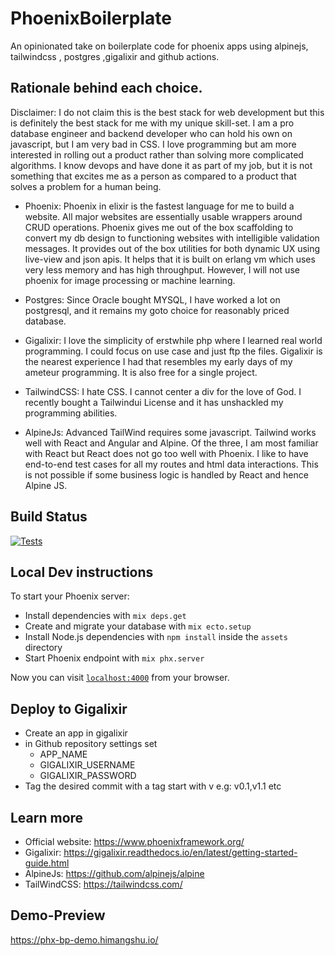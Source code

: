 # PhoenixBoilerplate
An opinionated take on boilerplate code for phoenix apps using alpinejs, tailwindcss , postgres ,gigalixir and github actions. 

## Rationale behind each choice. 

Disclaimer: I do not claim this is the best stack for web development but this is definitely the best stack for me
with my unique skill-set. I am a pro database engineer and backend developer who can hold his own on javascript, but I am very
bad in CSS. I love programming but am more interested in rolling out a product rather than solving more complicated algorithms.
I know devops and have done it as part of my job, but it is not something that excites me as a person as compared to a product that 
solves a problem for a human being. 

* Phoenix: Phoenix in elixir is the fastest language for me to build a website. All major websites are essentially usable wrappers around CRUD
operations. Phoenix gives me out of the box scaffolding to convert my db design to functioning websites with intelligible validation messages.
It provides out of the box utilities for both dynamic UX using live-view and json apis. It helps that it is built on erlang vm which uses very less
memory and has high throughput. However, I will not use phoenix for image processing or machine learning. 

* Postgres: Since Oracle bought MYSQL, I have worked a lot on postgresql, and it remains my goto choice for reasonably priced database. 

* Gigalixir: I love the simplicity of erstwhile php where I learned real world programming. I could focus on use case and just ftp the files. 
Gigalixir is the nearest experience I had that resembles my early days of my ameteur programming. It is also free for a single project.

* TailwindCSS: I hate CSS. I cannot center a div for the love of God. I recently bought a Tailwindui License and it has unshackled my programming abilities.

* AlpineJs: Advanced TailWind requires some javascript. Tailwind works well with React and Angular and Alpine. Of the three, I am most familiar with React but
React does not go too well with Phoenix. I like to have end-to-end test cases for all my routes and html data interactions. This is not possible if some business
  logic is handled by React and hence Alpine JS.

## Build Status
[![Tests](https://github.com/himangshuj/phoenix-boilerplate/actions/workflows/test.yml/badge.svg?branch=main)](https://github.com/himangshuj/phoenix-boilerplate/actions/workflows/test.yml)

## Local Dev instructions 

To start your Phoenix server:

  * Install dependencies with `mix deps.get`
  * Create and migrate your database with `mix ecto.setup`
  * Install Node.js dependencies with `npm install` inside the `assets` directory
  * Start Phoenix endpoint with `mix phx.server`

Now you can visit [`localhost:4000`](http://localhost:4000) from your browser.

## Deploy to Gigalixir
* Create an app in gigalixir
* in Github repository settings set
    * APP_NAME
    * GIGALIXIR_USERNAME
    * GIGALIXIR_PASSWORD
* Tag the desired commit with a tag start with v e.g: v0.1,v1.1 etc  
    
## Learn more

  * Official website: https://www.phoenixframework.org/
  * Gigalixir: https://gigalixir.readthedocs.io/en/latest/getting-started-guide.html
  * AlpineJs: https://github.com/alpinejs/alpine
  * TailWindCSS: https://tailwindcss.com/

## Demo-Preview
https://phx-bp-demo.himangshu.io/
